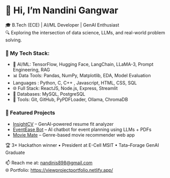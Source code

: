 # 👋 Hi, I’m Nandini Gangwar

🎓 B.Tech (ECE) | AI/ML Developer | GenAI Enthusiast  
🔍 Exploring the intersection of data science, LLMs, and real-world problem solving.

### 🔧 My Tech Stack:
- 🧠 AI/ML: TensorFlow, Hugging Face, LangChain, LLaMA-3, Prompt Engineering, RAG
- 📊 Data Tools: Pandas, NumPy, Matplotlib, EDA, Model Evaluation
- Languages : Python, C, C++ , Javascript, HTML, CSS, SQL
- 🌐 Full Stack: ReactJS, Node.js, Express, Streamlit
- 📂 Databases: MySQL, PostgreSQL
- 📄 Tools: Git, GitHub, PyPDFLoader, Ollama, ChromaDB

### 🚀 Featured Projects
- [InsightCV](https://github.com/NANDINIS898/InsightCV) – GenAI-powered resume fit analyzer  
- [EventEase Bot](https://github.com/NANDINIS898/event-ease-bot) – AI chatbot for event planning using LLMs + PDFs  
- [Movie Mate](https://github.com/NANDINIS898/my-movie-mate) – Genre-based movie recommender web app

🏆 3× Hackathon winner • President at E-Cell MSIT • Tata–Forage GenAI Graduate

📫 Reach me at: nandinis898@gmail.com  
🌐 Portfolio: https://viewprojectportfolio.netlify.app/
